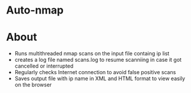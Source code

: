 # Auto-nmap



# About
* Runs multithreaded nmap scans on the input file containg ip list
* creates a log file named scans.log to resume scanniing in case it got cancelled or interrupted
* Regularly checks Internet connection to avoid false positive scans
* Saves output file with ip name in XML and HTML format to view easily on the browser 

